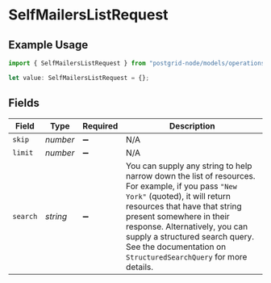 # SelfMailersListRequest

## Example Usage

```typescript
import { SelfMailersListRequest } from "postgrid-node/models/operations";

let value: SelfMailersListRequest = {};
```

## Fields

| Field                                                                                                                                                                                                                                                                                                                                | Type                                                                                                                                                                                                                                                                                                                                 | Required                                                                                                                                                                                                                                                                                                                             | Description                                                                                                                                                                                                                                                                                                                          |
| ------------------------------------------------------------------------------------------------------------------------------------------------------------------------------------------------------------------------------------------------------------------------------------------------------------------------------------ | ------------------------------------------------------------------------------------------------------------------------------------------------------------------------------------------------------------------------------------------------------------------------------------------------------------------------------------ | ------------------------------------------------------------------------------------------------------------------------------------------------------------------------------------------------------------------------------------------------------------------------------------------------------------------------------------ | ------------------------------------------------------------------------------------------------------------------------------------------------------------------------------------------------------------------------------------------------------------------------------------------------------------------------------------ |
| `skip`                                                                                                                                                                                                                                                                                                                               | *number*                                                                                                                                                                                                                                                                                                                             | :heavy_minus_sign:                                                                                                                                                                                                                                                                                                                   | N/A                                                                                                                                                                                                                                                                                                                                  |
| `limit`                                                                                                                                                                                                                                                                                                                              | *number*                                                                                                                                                                                                                                                                                                                             | :heavy_minus_sign:                                                                                                                                                                                                                                                                                                                   | N/A                                                                                                                                                                                                                                                                                                                                  |
| `search`                                                                                                                                                                                                                                                                                                                             | *string*                                                                                                                                                                                                                                                                                                                             | :heavy_minus_sign:                                                                                                                                                                                                                                                                                                                   | You can supply any string to help narrow down the list of resources. For example, if you pass `"New York"` (quoted), it will return resources that have that string present somewhere in their response. Alternatively, you can supply a structured search query. See the documentation on `StructuredSearchQuery` for more details. |